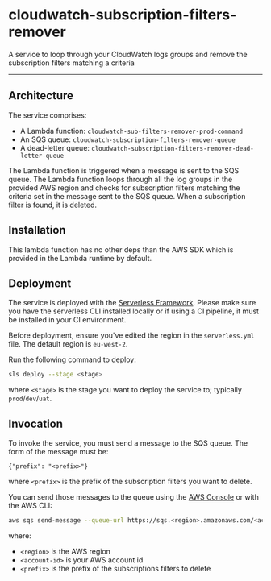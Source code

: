 # cloudwatch-subscription-filters-remover
A service to loop through your CloudWatch logs groups and remove the subscription filters matching a criteria

---

## Architecture

The service comprises:
- A Lambda function: `cloudwatch-sub-filters-remover-prod-command`
- An SQS queue: `cloudwatch-subscription-filters-remover-queue`
- A dead-letter queue: `cloudwatch-subscription-filters-remover-dead-letter-queue`

The Lambda function is triggered when a message is sent to the SQS queue. The Lambda function loops through all the log groups in the provided AWS region and checks for subscription filters matching the criteria set in the message sent to the SQS queue. When a subscription filter is found, it is deleted.

## Installation

This lambda function has no other deps than the AWS SDK which is provided in the Lambda runtime by default.

## Deployment

The service is deployed with the [Serverless Framework](https://serverless.com). Please make sure you have the serverless CLI installed locally or if using a CI pipeline, it must be installed in your CI environment.

Before deployment, ensure you've edited the region in the `serverless.yml` file. The default region is `eu-west-2`.

Run the following command to deploy:

``` bash
sls deploy --stage <stage>
```

where `<stage>` is the stage you want to deploy the service to; typically `prod`/`dev`/`uat`.

## Invocation

To invoke the service, you must send a message to the SQS queue. The form of the message must be:

```
{"prefix": "<prefix>"}
```

where `<prefix>` is the prefix of the subscription filters you want to delete.

You can send those messages to the queue using the [AWS Console](https://aws.amazon.com) or with the AWS CLI:

```bash
aws sqs send-message --queue-url https://sqs.<region>.amazonaws.com/<account-id>/cloudwatch-subscription-filters-remover-dead-letter-queue --message-body '{"prefix": "<prefix>"}'
```

where:
- `<region>` is the AWS region
- `<account-id>` is your AWS account id
- `<prefix>` is the prefix of the subscriptions filters to delete
 
